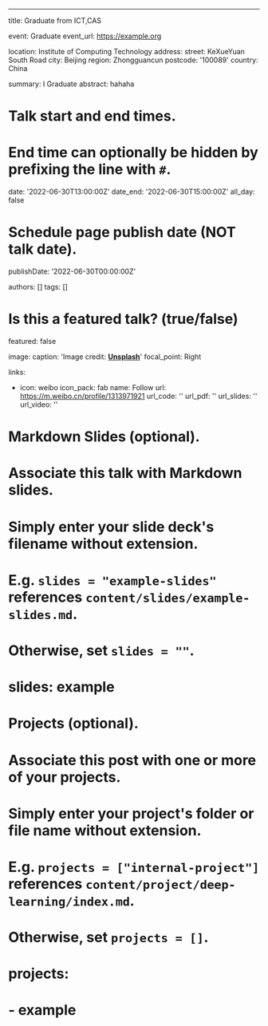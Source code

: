 ---
title: Graduate from ICT,CAS

event: Graduate
event_url: https://example.org

location: Institute of Computing Technology
address:
  street: KeXueYuan South Road
  city: Beijing
  region: Zhongguancun
  postcode: '100089'
  country: China

summary: I Graduate 
abstract: hahaha

# Talk start and end times.
#   End time can optionally be hidden by prefixing the line with `#`.
date: '2022-06-30T13:00:00Z'
date_end: '2022-06-30T15:00:00Z'
all_day: false

# Schedule page publish date (NOT talk date).
publishDate: '2022-06-30T00:00:00Z'

authors: []
tags: []

# Is this a featured talk? (true/false)
featured: false

image:
  caption: 'Image credit: [**Unsplash**](https://unsplash.com/photos/bzdhc5b3Bxs)'
  focal_point: Right

links:
  - icon: weibo
    icon_pack: fab
    name: Follow
    url: https://m.weibo.cn/profile/1313971921
url_code: ''
url_pdf: ''
url_slides: ''
url_video: ''

# Markdown Slides (optional).
#   Associate this talk with Markdown slides.
#   Simply enter your slide deck's filename without extension.
#   E.g. `slides = "example-slides"` references `content/slides/example-slides.md`.
#   Otherwise, set `slides = ""`.
# slides: example

# Projects (optional).
#   Associate this post with one or more of your projects.
#   Simply enter your project's folder or file name without extension.
#   E.g. `projects = ["internal-project"]` references `content/project/deep-learning/index.md`.
#   Otherwise, set `projects = []`.
# projects:
#   - example

